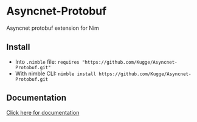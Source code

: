 # Asyncnet-Protobuf
Asyncnet protobuf extension for Nim
## Install
- Into `.nimble` file: `requires "https://github.com/Kugge/Asyncnet-Protobuf.git"`
- With nimble CLI: `nimble install https://github.com/Kugge/Asyncnet-Protobuf.git`
## Documentation
[Click here for documentation](https://github.com/Kugge/Asyncnet-Protobuf/blob/main/htmldocs/protobuf.md)
